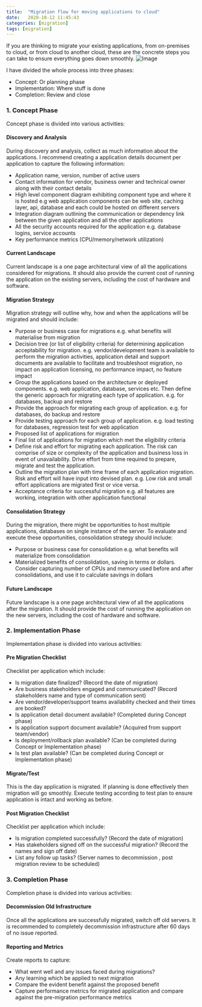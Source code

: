 ```yaml
---
title:  "Migration flow for moving applications to cloud"
date:   2020-10-12 11:45:43
categories: [migration]
tags: [migration]	
---
```

<p>
If you are thinking to migrate your existing applications, from on-premises to cloud, or from cloud to another cloud, these are the concrete steps you can take to ensure everything goes down smoothly.
<img src="{{ site.baseurl }}/images/blog/migration-flow/migration-and-consolidation-flow.PNG" class="fullsize-image" alt="Image">
</p>
<p>
I have divided the whole process into three phases:
<ul>
<li>Concept: Or planning phase</li>
<li>Implementation: Where stuff is done</li>
<li>Completion: Review and close</li>
</ul>
</p>

<h3>1. Concept Phase</h3>
Concept phase is divided into various activities:
<h4>Discovery and Analysis</h4>
<p>
During discovery and analysis, collect as much information about the applications. I recommend creating a application details document per application to capture the following information:
<ul>
<li>Application name, version, number of active users</li>
<li>Contact information for vendor, business owner and technical owner along with their contact details</li>
<li>High level component diagram exhibiting component type and where it is hosted e.g web application components can be web site, caching layer, api, database and each could be hosted on different servers</li>
<li>Integration diagram outlining the communication or dependency link between the given application and all the other applications</li>
<li>All the security accounts required for the application e.g. database logins, service accounts</li>
<li>Key performance metrics (CPU/memory/network utilization)</li>
</ul>
</p>
<h4>Current Landscape</h4>
<p>
Current landscape is a one page architectural view of all the applications considered for migrations. It should also provide the current cost of running the application on the existing servers, including the cost of hardware and software. 
</p>
<h4>Migration Strategy</h4>
<p>
Migration strategy will outline why, how and when the applications will be migrated and should include:
<ul>
<li>Purpose or business case for migrations e.g. what benefits will materialise from migration</li>
<li>Decision tree (or list of eligibility criteria) for determining application acceptability for migration. e.g. vendor/development team is available to perform the migration activities, application detail and support documents are available to facilitate and troubleshoot migration, no impact on application licensing, no performance impact, no feature impact </li>
<li>Group the applications based on the architecture or deployed components. e.g. web application, database, services etc. Then define the generic approach for migrating each type of application. e.g. for databases, backup and restore</li>
<li>Provide the approach for migrating each group of application. e.g. for databases, do backup and restore</li>
<li>Provide testing approach for each group of application. e.g. load testing for databases, regression test for web application</li>
<li>Proposed list of applications for migration</li>
<li>Final list of applications for migration which met the eligibility criteria</li>
<li>Define risk and effort for migrating each application. The risk can comprise of size or complexity of the application and business loss in event of unavailability. Drive effort from time required to prepare, migrate and test the application.</li>
<li>Outline the migration plan with time frame of each application migration. Risk and effort will have input into devised plan. e.g. Low risk and small effort applications are migrated first or vice versa.</li>
<li>Acceptance criteria for successful migration e.g. all features are working, integration with other application functional</li>
</ul>
</p>
<h4>Consolidation Strategy</h4>
<p>
During the migration, there might be opportunities to host multiple applications, databases on single instance of the server. To evaluate and execute these opportunities, consolidation strategy should include:
<ul>
<li>Purpose or business case for consolidation e.g. what benefits will materialize from consolidation</li>
<li>Materialized benefits of consolidation, saving in terms or dollars. Consider capturing number of CPUs and memory used before and after consolidations, and use it to calculate savings in dollars </li>
</ul>
</p>
<h4>Future Landscape</h4>
<p>
Future landscape is a one page architectural view of all the applications after the migration. It should provide the cost of running the application on the new servers, including the cost of hardware and software. 
</p>

<h3>2. Implementation Phase</h3>
Implementation phase is divided into various activities:
<h4>Pre Migration Checklist</h4>
<p>
Checklist per application which include:
<ul>
<li>Is migration date finalized? (Record the date of migration)</li>
<li>Are business stakeholders engaged and communicated? (Record stakeholders name and type of communication sent)</li>
<li>Are vendor/developer/support teams availability checked and their times are booked?</li>
<li>Is application detail document available? (Completed during Concept phase)</li>
<li>Is application support document available? (Acquired from support team/vendor)</li>
<li>Is deployment/rollback plan available? (Can be completed during Concept or Implementation phase)</li>
<li>Is test plan available? (Can be completed during Concept or Implementation phase)</li>
</ul>
</p>
<h4>Migrate/Test</h4>
<p>
This is the day application is migrated. If planning is done effectively then migration will go smoothly. Execute testing according to test plan to ensure application is intact and working as before.
</p>
<h4>Post Migration Checklist</h4>
<p>
Checklist per application which include:
<ul>
<li>Is migration completed successfully? (Record the date of migration)</li>
<li>Has stakeholders signed off on the successful migration? (Record the names and sign off date)</li>
<li>List any follow up tasks? (Server names to decommission , post migration review to be scheduled)</li>
</ul>
</p>
<h3>3. Completion Phase</h3>
Completion phase is divided into various activities:
<h4>Decommission Old Infrastructure</h4>
Once all the applications are successfully migrated, switch off old servers. It is recommended to completely decommission infrastructure after 60 days of no issue reported.
<h4>Reporting and Metrics</h4>
<p>
Create reports to capture:
<ul>
<li>What went well and any issues faced during migrations?</li>
<li>Any learning which be applied to next migration</li>
<li>Compare the evident benefit against the proposed benefit</li>
<li>Capture performance metrics for migrated application and compare against the pre-migration performance metrics</li>
</ul>
</p>



